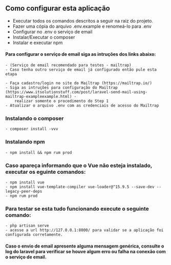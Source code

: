 ## Como configurar esta aplicação
- Executar todos os comandos descritos a seguir na raiz do projeto.
- Fazer uma cópia do arquivo .env.example e renomeá-lo para .env
- Configurar no .env o serviço de email
- Instalar/Executar o composer
- Instalar e executar npm


#### Para configurar o serviço de email siga as intruções dos links abaixo:
    - (Serviço de email recomendado para testes - mailtrap)
    - Caso tenha outro serviço de email já configurado então pule esta etapa
    
    - Faça cadastro/login no site do Mailtrap (https://mailtrap.io/)
    - Siga as intruções para configuração do Mailtrap (https://www.itsolutionstuff.com/post/laravel-send-mail-using-mailtrap-exampleexample.html) - 
        realizar somente o procedimento do Step 1
    - Atualizar o arquivo .env com as credenciais de acesso do Mailtrap  

### Instalando o composer
    - composer install -vvv

### Instalando npm
    - npm install && npm rum prod

### Caso apareça informando que o Vue não esteja instalado, executar os eguinte comandos:
    - npm install vue
    - npm install vue-template-compiler vue-loader@^15.9.5 --save-dev --legacy-peer-deps
    - npm rum prod

### Para testar se esta tudo funcionando execute o seguinte comando:
    - php artisan serve
    - acesse a url http://127.0.0.1:8000/ para validar se a aplicação foi configurada corretamente.


#### Caso o envio de email apresente alguma mensagem genérica, consulte o log do laravel para verificar se houve algum erro ou falha na conexão com o serviço de email.

